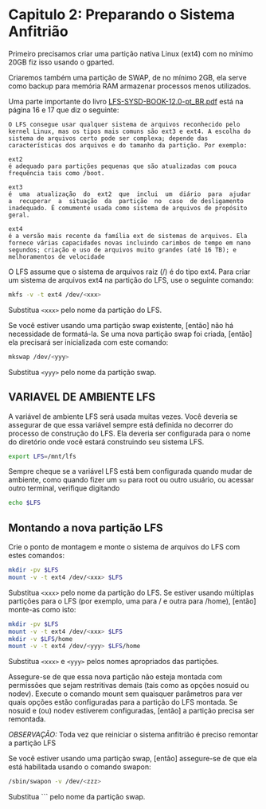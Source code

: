 <!-- @format -->

# Capitulo 2: Preparando o Sistema Anfitrião

Primeiro precisamos criar uma partição nativa Linux (ext4) com no mínimo 20GB fiz isso usando o gparted.

Criaremos também uma partição de SWAP, de no mínimo 2GB, ela serve como backup para memória RAM armazenar processos menos utilizados.

Uma parte importante do livro [LFS-SYSD-BOOK-12.0-pt_BR.pdf](./LFS-SYSD-BOOK-12.0-pt_BR.pdf) está na página 16 e 17 que diz o seguinte:

```
O LFS consegue usar qualquer sistema de arquivos reconhecido pelo kernel Linux, mas os tipos mais comuns são ext3 e ext4. A escolha do sistema de arquivos certo pode ser complexa; depende das características dos arquivos e do tamanho da partição. Por exemplo:

ext2
é adequado para partições pequenas que são atualizadas com pouca frequência tais como /boot.

ext3
é  uma  atualização  do  ext2  que  inclui  um  diário  para  ajudar  a  recuperar  a  situação  da  partição  no  caso  de desligamento inadequado. É comumente usada como sistema de arquivos de propósito geral.

ext4
é a versão mais recente da família ext de sistemas de arquivos. Ela fornece várias capacidades novas incluindo carimbos de tempo em nano segundos; criação e uso de arquivos muito grandes (até 16 TB); e melhoramentos de velocidade
```

O LFS assume que o sistema de arquivos raiz (/) é do tipo ext4. Para criar um sistema de arquivos ext4 na partição
do LFS, use o seguinte comando:

```bash
mkfs -v -t ext4 /dev/<xxx>
```

Substitua `<xxx>` pelo nome da partição do LFS.

Se você estiver usando uma partição swap existente, [então] não há necessidade de formatá-la. Se uma nova partição
swap foi criada, [então] ela precisará ser inicializada com este comando:

```bash
mkswap /dev/<yyy>
```

Substitua `<yyy>` pelo nome da partição swap.

## VARIAVEL DE AMBIENTE LFS

A variável de ambiente LFS será usada muitas vezes. Você deveria se assegurar de que essa
variável sempre está definida no decorrer do processo de construção do LFS. Ela deveria ser configurada para o
nome do diretório onde você estará construindo seu sistema LFS.

```bash
export LFS=/mnt/lfs
```

Sempre cheque se a variável LFS está bem configurada quando mudar de ambiente, como quando fizer um `su` para root ou outro usuário, ou acessar outro terminal, verifique digitando

```bash
echo $LFS
```

## Montando a nova partição LFS

Crie o ponto de montagem e monte o sistema de arquivos do LFS com estes comandos:

```bash
mkdir -pv $LFS
mount -v -t ext4 /dev/<xxx> $LFS
```

Substitua `<xxx>` pelo nome da partição do LFS.
Se estiver usando múltiplas partições para o LFS (por exemplo, uma para / e outra para /home), [então] monte-as
como isto:

```bash
mkdir -pv $LFS
mount -v -t ext4 /dev/<xxx> $LFS
mkdir -v $LFS/home
mount -v -t ext4 /dev/<yyy> $LFS/home
```

Substitua `<xxx>` e `<yyy>` pelos nomes apropriados das partições.

Assegure-se de que essa nova partição não esteja montada com permissões que sejam restritivas demais (tais como
as opções nosuid ou nodev). Execute o comando mount sem quaisquer parâmetros para ver quais opções estão
configuradas para a partição do LFS montada. Se nosuid e (ou) nodev estiverem configuradas, [então] a partição
precisa ser remontada.

_OBSERVAÇÃO:_ Toda vez que reiniciar o sistema anfitrião é preciso remontar a partição LFS

Se você estiver usando uma partição swap, [então] assegure-se de que ela está habilitada usando o comando swapon:

```bash
/sbin/swapon -v /dev/<zzz>
```

Substitua `<zzz>`` pelo nome da partição swap.
